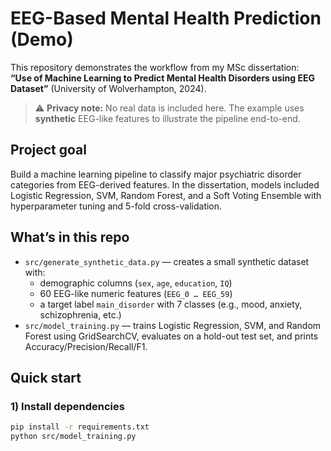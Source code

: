 # EEG-Based Mental Health Prediction (Demo)

This repository demonstrates the workflow from my MSc dissertation:  
**“Use of Machine Learning to Predict Mental Health Disorders using EEG Dataset”** (University of Wolverhampton, 2024).

> ⚠️ **Privacy note:** No real data is included here. The example uses **synthetic** EEG-like features to illustrate the pipeline end-to-end.

## Project goal
Build a machine learning pipeline to classify major psychiatric disorder categories from EEG-derived features. In the dissertation, models included Logistic Regression, SVM, Random Forest, and a Soft Voting Ensemble with hyperparameter tuning and 5-fold cross-validation.

## What’s in this repo
- `src/generate_synthetic_data.py` — creates a small synthetic dataset with:
  - demographic columns (`sex`, `age`, `education`, `IQ`)
  - 60 EEG-like numeric features (`EEG_0 … EEG_59`)
  - a target label `main_disorder` with 7 classes (e.g., mood, anxiety, schizophrenia, etc.)
- `src/model_training.py` — trains Logistic Regression, SVM, and Random Forest using GridSearchCV, evaluates on a hold-out test set, and prints Accuracy/Precision/Recall/F1.

## Quick start

### 1) Install dependencies
```bash
pip install -r requirements.txt
python src/model_training.py
